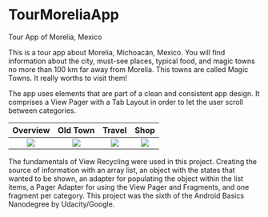 # TourMoreliaApp
Tour App of Morelia, Mexico

This is a tour app about Morelia, Michoacán, Mexico. You will find information about the city, must-see places, typical food, 
and magic towns no more than 100 km far away from Morelia. This towns are called Magic Towns. It really worths to visit them!

The app uses elements that are part of a clean and consistent app design. It comprises a View Pager with a Tab Layout
in order to let the user scroll between categories.
 


Overview                   |  Old Town                 |   Travel                  |      Shop             |
:-------------------------:|:-------------------------:|:-------------------------:|:-------------------------:|
![](https://cloud.githubusercontent.com/assets/23319417/22477439/b5383700-e7ab-11e6-939b-0d2336b276d5.png)  |  ![](https://cloud.githubusercontent.com/assets/23319417/22477442/b70cee54-e7ab-11e6-8d3b-62bfeade454c.png) |  ![](https://cloud.githubusercontent.com/assets/23319417/22477447/b7be4c3a-e7ab-11e6-96c4-27e6fae4896c.png) | ![](https://cloud.githubusercontent.com/assets/23319417/22477454/c33c43be-e7ab-11e6-86ea-8eb49cd8fb89.png)  |

The fundamentals of View Recycling were used in this project. Creating the source of information with an array list, an object with
the states that wanted to be shown, an adapter for populating the object within the list items, a Pager Adapter for using the 
View Pager and Fragments, and one fragment per category. This project was the sixth of the Android Basics Nanodegree by Udacity/Google.
